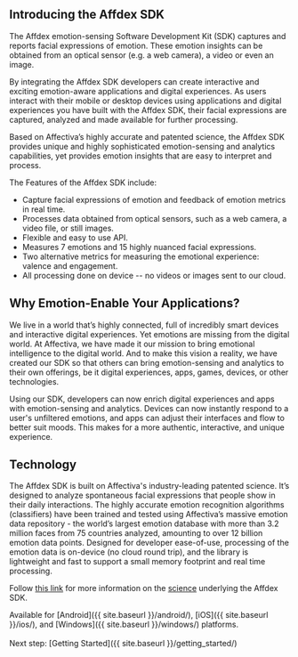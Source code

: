 ## Introducing the Affdex SDK
The Affdex emotion-sensing Software Development Kit (SDK) captures and reports facial expressions of emotion. These emotion insights can be obtained from an optical sensor (e.g. a web camera), a video or even an image.

By integrating the Affdex SDK developers can create interactive and exciting emotion-aware applications and digital experiences. As users interact with their mobile or desktop devices using applications and digital experiences you have built with the Affdex SDK, their facial expressions are captured, analyzed and made available for further processing.

Based on Affectiva’s highly accurate and patented science, the Affdex SDK provides unique and highly sophisticated emotion-sensing and analytics capabilities, yet provides emotion insights that are easy to interpret and process.

The Features of the Affdex SDK include:

* Capture facial expressions of emotion and feedback of emotion metrics in real time.
* Processes data obtained from optical sensors, such as a web camera, a video file, or still images.
* Flexible and easy to use API.
* Measures 7 emotions and 15 highly nuanced facial expressions.
* Two alternative metrics for measuring the emotional experience: valence and engagement.
* All processing done on device -- no videos or images sent to our cloud.

## Why Emotion-Enable Your Applications?

We live in a world that’s highly connected, full of incredibly smart devices and interactive digital experiences.  Yet emotions are missing from the digital world.  At Affectiva, we have made it our mission to bring emotional intelligence to the digital world. And to make this vision a reality, we have created our SDK so that others can bring emotion-sensing and analytics to their own offerings, be it digital experiences, apps, games, devices, or other technologies.

Using our SDK, developers can now enrich digital experiences and apps with emotion-sensing and analytics.  Devices can now instantly respond to a user's unfiltered emotions, and apps can adjust their interfaces and flow to better suit moods. This makes for a more authentic, interactive, and unique experience.

## Technology

The Affdex SDK is built on Affectiva's industry-leading patented science. It’s designed to analyze spontaneous facial expressions that people show in their daily interactions.  The highly accurate emotion recognition algorithms (classifiers) have been trained and tested using Affectiva’s massive emotion data repository - the world’s largest emotion database with more than 3.2 million faces from 75 countries analyzed, amounting to over 12 billion emotion data points. Designed for developer ease-of-use, processing of the emotion data is on-device (no cloud round trip), and the library is lightweight and fast to support a small memory footprint and real time processing.

          
Follow <a href=http://www.affdex.com/clients/affdex-resources/ target=_blank>this link</a> for more information on the <a href=http://www.affectiva.com/research-on-emotion/ target=_blank>science</a> underlying the Affdex SDK.

Available for [Android]({{ site.baseurl }}/android/), [iOS]({{ site.baseurl }}/ios/), and [Windows]({{ site.baseurl }}/windows/)  platforms.
<br></br>
Next step: [Getting Started]({{ site.baseurl }}/getting_started/)
